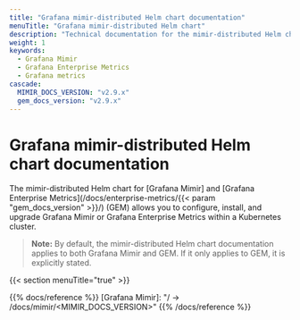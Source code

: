 ```yaml
---
title: "Grafana mimir-distributed Helm chart documentation"
menuTitle: "Grafana mimir-distributed Helm chart"
description: "Technical documentation for the mimir-distributed Helm chart"
weight: 1
keywords:
  - Grafana Mimir
  - Grafana Enterprise Metrics
  - Grafana metrics
cascade:
  MIMIR_DOCS_VERSION: "v2.9.x"
  gem_docs_version: "v2.9.x"
---
```


# Grafana mimir-distributed Helm chart documentation

The mimir-distributed Helm chart for [Grafana Mimir] and [Grafana Enterprise Metrics](/docs/enterprise-metrics/{{< param "gem_docs_version" >}}/) (GEM) allows you to configure, install, and upgrade Grafana Mimir or Grafana Enterprise Metrics within a Kubernetes cluster.

> **Note:** By default, the mimir-distributed Helm chart documentation applies to both Grafana Mimir and GEM. If it only applies to GEM, it is explicitly stated.

{{< section menuTitle="true" >}}

{{% docs/reference %}}
[Grafana Mimir]: "/ -> /docs/mimir/<MIMIR_DOCS_VERSION>"
{{% /docs/reference %}}
